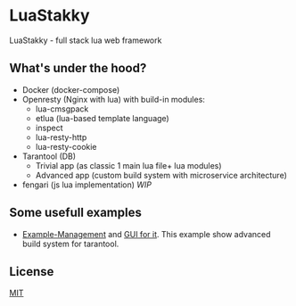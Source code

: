 # LuaStakky
LuaStakky - full stack lua web framework

## What's under the hood?
+ Docker (docker-compose)
+ Openresty (Nginx with lua) with build-in modules:
    * lua-cmsgpack
    * etlua (lua-based template language)
    * inspect
    * lua-resty-http
    * lua-resty-cookie
+ Tarantool (DB)
    * Trivial app (as classic 1 main lua file+ lua modules)
    * Advanced app (custom build system with microservice architecture)
+ fengari (js lua implementation) *WIP*

## Some usefull examples

* [Example-Management](https://github.com/LuaStakky/Example-Management) and [GUI for it](https://github.com/LuaStakky/Example-Management-DesktopGUI).
  This example show advanced build system for tarantool.

## License
[MIT](https://choosealicense.com/licenses/mit/)
